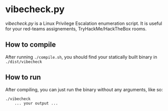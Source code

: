 # vibecheck.py

_vibecheck.py_ is a Linux Privilege Escalation enumeration script.
It is useful for your red-teams assignements, TryHackMe/HackTheBox rooms.

## How to compile

After running `./compile.sh`, you should find your statically built binary in `./dist/vibecheck`

## How to run

After compiling, you can just run the binary without any arguments, like so:
```bash
./vibecheck
    ... your output ...
```


